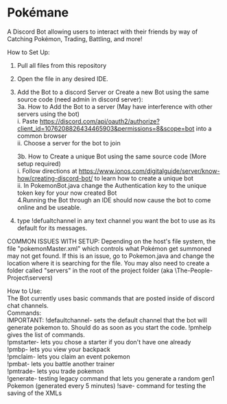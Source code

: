 # Pokémane

A Discord Bot allowing users to interact with their friends by way of Catching Pokémon, Trading, Battling, and more!

How to Set Up:  
  1. Pull all files from this repository  
  2. Open the file in any desired IDE.  
  3. Add the Bot to a discord Server or Create a new Bot using the same source code (need admin in discord server):  
        3a. How to Add the Bot to a server (May have interference with other servers using the bot)  
              i. Paste https://discord.com/api/oauth2/authorize?client_id=1076208826434465903&permissions=8&scope=bot into a common browser  
              ii. Choose a server for the bot to join  
              
        3b. How to Create a unique Bot using the same source code (More setup required)  
              i. Follow directions at https://www.ionos.com/digitalguide/server/know-how/creating-discord-bot/ to learn how to create a unique bot  
              ii. In PokemonBot.java change the Authentication key to the unique token key for your now created Bot  
  4.Running the Bot through an IDE should now cause the bot to come online and be useable.
  5. type !defualtchannel in any text channel you want the bot to use as its default for its messages.
  
  
COMMON ISSUES WITH SETUP: Depending on the host's file system, the file "pokemonMaster.xml" which controls what Pokémon get summoned
                          may not get found. If this is an issue, go to Pokemon.java and change the location where it is searching for the file.
                          You may also need to create a folder called "servers" in the root of the project folder (aka \The-People-Project\servers)
                           
How to Use:  
        The Bot currently uses basic commands that are posted inside of discord chat channels.  
                    Commands:  
                        IMPORTANT:
                        !defaultchannel- sets the default channel that the bot will generate pokemon to. Should do as soon as you start the code.
                        !pmhelp gives the list of commands.  
                        !pmstarter- lets you chose a starter if you don't have one already  
                        !pmbp- lets you view your backpack  
                        !pmclaim- lets you claim an event pokemon  
                        !pmbat- lets you battle another trainer  
                        !pmtrade- lets you trade pokemon   
                        !generate- testing legacy command that lets you generate a random gen1 Pokemon (generated every 5 minutes)
                        !save- command for testing the saving of the XMLs 
                        

